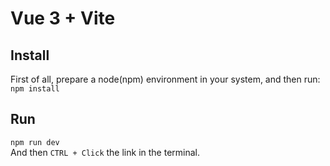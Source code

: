 # Vue 3 + Vite

## Install
First of all, prepare a node(npm) environment in your system, and then run: ``` npm install ```

## Run
``` npm run dev ```  
And then ``` CTRL + Click ``` the link in the terminal.
